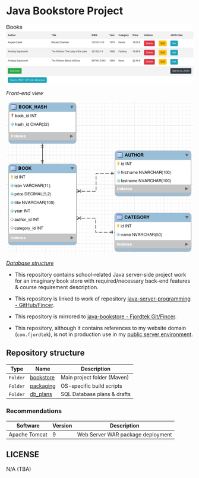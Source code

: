 # Java Bookstore Project

![](sample_0.png)

_Front-end view_

![](db_plans/sample_1.png)

_[Database structure](db_plans/bookstore-model.mwb)_

- This repository contains school-related Java server-side project work for an imaginary book store with required/necessary back-end features & course requirement description.

- This repository is linked to work of repository [java-server-programming - GitHub/Fincer](https://github.com/Fincer/java-server-programming).

- This repository is mirrored to [java-bookstore - Fjordtek Git/Fincer](https://fjordtek.com/git/Fincer/java-bookstore).

- This repository, although it contains references to my website domain (`com.fjordtek`), is not in production use in my [public server environment](https://fjordtek.com).

## Repository structure


| **Type** |        **Name**         |        **Description**      |
|----------|-------------------------|-----------------------------|
| `Folder` | [bookstore](bookstore)  | Main project folder (Maven) |
| `Folder` | [packaging](packaging)  |  OS-specific build scripts  |
| `Folder` |  [db_plans](db_plans)   | SQL Database plans & drafts |

### Recommendations

| **Software**  | **Version** |          **Description**          |
|---------------|-------------|-----------------------------------|
| Apache Tomcat |           9 | Web Server WAR package deployment |

## LICENSE

N/A (TBA)
